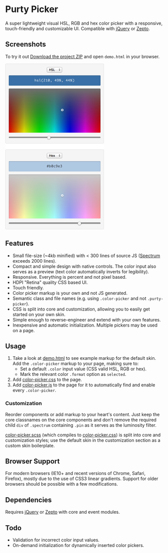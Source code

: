 # Purty Picker

A super lightweight visual HSL, RGB and hex color picker with a responsive, touch-friendly and customizable UI. Compatible with [jQuery](https://github.com/jquery/jquery) or [Zepto](https://github.com/madrobby/zepto).

## Screenshots

To try it out [Download the project ZIP](https://github.com/jaydenseric/purty-picker/archive/master.zip) and open `demo.html` in your browser.

<img src="screenshots.png" alt="Purty Picker in Safari screenshots" width="314" height="527" />

## Features

* Small file-size (~4kb minified) with < 300 lines of source JS ([Spectrum](https://github.com/bgrins/spectrum/blob/master/spectrum.js) exceeds 2000 lines).
* Compact and simple design with native controls. The color input also serves as a preview (text color automatically inverts for legibility).
* Responsive. Everything is percent and not pixel based.
* HDPI "Retina" quality CSS based UI.
* Touch friendly.
* Color picker markup is your own and not JS generated.
* Semantic class and file names (e.g. using `.color-picker` and not `.purty-picker`).
* CSS is split into core and customization, allowing you to easily get started on your own skin.
* Simple enough to reverse-engineer and extend with your own features.
* Inexpensive and automatic initialization. Multiple pickers may be used on a page.

## Usage

1. Take a look at [demo.html](https://github.com/jaydenseric/purty-picker/blob/master/demo.html) to see example markup for the default skin. Add the `.color-picker` markup to your page, making sure to:
	* Set a default `.color` input value (CSS valid HSL, RGB or hex).
	* Mark the relevant color `.format` option as `selected`.
2. Add [color-picker.css](https://github.com/jaydenseric/purty-picker/blob/master/color-picker.css) to the page.
3. Add [color-picker.js](https://github.com/jaydenseric/purty-picker/blob/master/color-picker.js) to the page for it to automatically find and enable every `.color-picker`.

### Customization

Reorder components or add markup to your heart's content. Just keep the core classnames on the core components and don't remove the required child `div` of `.spectrum` containing `.pin` as it serves as the luminosity filter.

[color-picker.scss](https://github.com/jaydenseric/purty-picker/blob/master/color-picker.scss) (which compiles to [color-picker.css](https://github.com/jaydenseric/purty-picker/blob/master/color-picker.css)) is split into core and customization styles; use the default skin in the customization section as a custom skin boilerplate.

## Browser Support

For modern browsers (IE10+ and recent versions of Chrome, Safari, Firefox), mostly due to the use of CSS3 linear gradients. Support for older browsers should be possible with a few modifications.

## Dependencies

Requires [jQuery](https://github.com/jquery/jquery) or [Zepto](https://github.com/madrobby/zepto) with core and event modules.

## Todo

* Validation for incorrect color input values.
* On-demand initialization for dynamically inserted color pickers.
